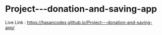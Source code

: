 # Project---donation-and-saving-app
Live Link : https://hasancodex.github.io/Project---donation-and-saving-app/